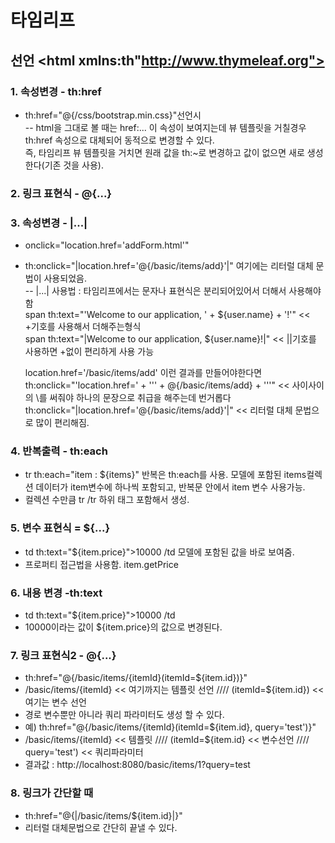 # 타임리프
## 선언 <html xmlns:th"http://www.thymeleaf.org">

### 1. 속성변경 - th:href
- th:href="@{/css/bootstrap.min.css}"선언시  
-- html을 그대로 볼 때는 href:... 이 속성이 보여지는데 뷰 템플릿을 거칠경우 th:href 속성으로 대체되어 동적으로 변경할 수 있다.  
   즉, 타임리프 뷰 템플릿을 거치면 원래 값을 th:~로 변경하고 값이 없으면 새로 생성한다(기존 것을 사용).

### 2. 링크 표현식 - @{...}

### 3. 속성변경 - |...|
- onclick="location.href='addForm.html'"
- th:onclick="|location.href='@{/basic/items/add}'|" 여기에는 리터럴 대체 문법이 사용되었음.  
  -- |...| 사용법 : 타임리프에서는 문자나 표현식은 분리되어있어서 더해서 사용해야함  
  span th:text="'Welcome to our application, ' + ${user.name} + '!'" << +기호를 사용해서 더해주는형식    
  span th:text="|Welcome to our application, ${user.name}!|" << ||기호를 사용하면 +없이 편리하게 사용 가능

  location.href='/basic/items/add' 이런 결과를 만들어야한다면  
  th:onclick="'location.href=' + '\'' + @{/basic/items/add} + '\''"  << 사이사이의 \를 써줘야 하나의 문장으로 취급을 해주는데 번거롭다  
  th:onclick="|location.href='@{/basic/items/add}'|" << 리터럴 대체 문법으로 많이 편리해짐.

### 4. 반복출력 - th:each
- tr th:each="item : ${items}" 반복은 th:each를 사용. 모델에 포함된 items컬렉션 데이터가 item변수에 하나씩 포함되고, 반복문 안에서
  item 변수 사용가능.
- 컬렉션 수만큼 tr /tr 하위 태그 포함해서 생성.

### 5. 변수 표현식 = ${...}
- td th:text="${item.price}">10000 /td 모델에 포함된 값을 바로 보여줌.
- 프로퍼티 접근법을 사용함. item.getPrice

### 6. 내용 변경 -th:text
- td th:text="${item.price}">10000 /td
- 10000이라는 값이 ${item.price}의 값으로 변경된다.

### 7. 링크 표현식2 - @{...}
- th:href="@{/basic/items/{itemId}(itemId=${item.id})}"
- /basic/items/{itemId} << 여기까지는 템플릿 선언 //// (itemId=${item.id}) << 여기는 변수 선언
- 경로 변수뿐만 아니라 쿼리 파라미터도 생성 할 수 있다.
- 예) th:href="@{/basic/items/{itemId}(itemId=${item.id}, query='test')}"
- /basic/items/{itemId} << 템플릿 //// (itemId=${item.id} << 변수선언 //// query='test') << 쿼리파라미터
- 결과값 : http://localhost:8080/basic/items/1?query=test

### 8. 링크가 간단할 때
- th:href="@{|/basic/items/${item.id}|}"
- 리터럴 대체문법으로 간단히 끝낼 수 있다.

  
    


  
